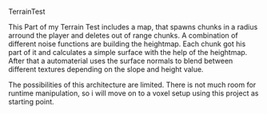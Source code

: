 TerrainTest

This Part of my Terrain Test includes a map, that spawns chunks in a radius arround the player and deletes out of range chunks.
A combination of different noise functions are building the heightmap. 
Each chunk got his part of it and calculates a simple surface with the help of the heightmap. After that a automaterial uses the surface normals to blend between different textures depending on the slope and height value.

The possibilities of this architecture are limited. There is not much room for runtime manipulation, so i will move on to a voxel setup using this project as starting point. 
